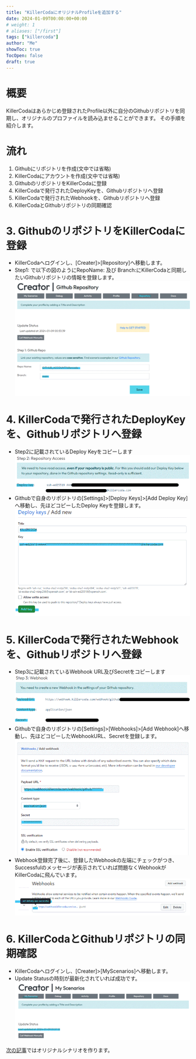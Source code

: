 ```yaml
---
title: "KillerCodaにオリジナルProfileを追加する"
date: 2024-01-09T00:00:00+00:00
# weight: 1
# aliases: ["/first"]
tags: ["killercoda"]
author: "Me"
showToc: true
TocOpen: false
draft: true
---
```

# 概要

KillerCodaはあらかじめ登録されたProfile以外に自分のGithubリポジトリを同期し、オリジナルのプロファイルを読み込ませることができます。
その手順を紹介します。

# 流れ

1. Githubにリポジトリを作成(文中では省略)
2. KillerCodaにアカウントを作成(文中では省略)
3. GithubのリポジトリをKillerCodaに登録
4. KillerCodaで発行されたDeployKeyを、Githubリポジトリへ登録
5. KillerCodaで発行されたWebhookを、Githubリポジトリへ登録
6. KillerCodaとGithubリポジトリの同期確認

# 3. GithubのリポジトリをKillerCodaに登録

* KillerCodaへログインし、[Creater]>[Repository]へ移動します。
* Step1: で以下の図のようにRepoName: 及び Branch:にKillerCodaと同期したいGithubリポジトリの情報を登録します。
  ![](/content/images/killercoda_setup3_01.gif )

# 4. KillerCodaで発行されたDeployKeyを、Githubリポジトリへ登録

* Step2に記載されているDeploy Keyをコピーします
  ![](/content/images/killercoda_setup4_01.gif )
* Githubで自身のリポジトリの[Settings]>[Deploy Keys]>[Add Deploy Key]へ移動し、先ほどコピーしたDeploy Keyを登録します。
  ![](/content/images/killercoda_setup4_02.gif )

# 5. KillerCodaで発行されたWebhookを、Githubリポジトリへ登録

* Step3に記載されているWebhook URL及びSecretをコピーします
  ![](/content/images/killercoda_setup5_01.gif )
* Githubで自身のリポジトリの[Settings]>[Webhooks]>[Add Webhook]へ移動し、先ほどコピーしたWebhookURL、Secretを登録します。
  ![](/content/images/killercoda_setup5_02.gif )
* Webhook登録完了後に、登録したWebhookの左端にチェックがつき、Successfulのメッセージが表示されていれば問題なくWebhookがKillerCodaに飛んでいます。
  ![](/content/images/killercoda_setup5_03.gif )

# 6. KillerCodaとGithubリポジトリの同期確認

* KillerCodaへログインし、[Creater]>[MyScenarios]へ移動します。
* Update Statusの時刻が最新化されていれば成功です。
  ![](/content/images/killercoda_setup6_01.gif )

[次の記事](https:/blog.1mg.org/killercoda/create_scenario.md)ではオリジナルシナリオを作ります。
